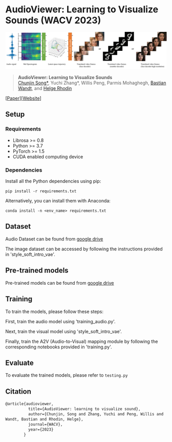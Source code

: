 # AudioViewer: Learning to Visualize Sounds (WACV 2023)
 
![](img/teaser.jpg)

> **AudioViewer: Learning to Visualize Sounds** <br>
> [Chunjin Song*](https://chunjinsong.github.io/), Yuchi Zhang*, Willis Peng, Parmis Mohaghegh, [Bastian Wandt](https://bastianwandt.de/), and [Helge Rhodin](https://www.cs.ubc.ca/~rhodin/web/) <br>

[[Paper](https://arxiv.org/pdf/2012.13341.pdf)][[Website](https://chunjinsong.github.io/audioviewer/)]

## Setup

### Requirements

- Librosa >= 0.8
- Python >= 3.7
- PyTorch >= 1.5
- CUDA enabled computing device

### Dependencies

Install all the Python dependencies using pip:

~~~
pip install -r requirements.txt
~~~

Alternatively, you can install them with Anaconda:

~~~
conda install -n <env_name> requirements.txt
~~~
## Dataset
Audio Dataset can be found from [google drive](https://drive.google.com/drive/folders/1P4FtTj_b04YvJN5ScV_0qF409EiUrhq1?usp=sharing)

The image dataset can be accessed by following the instructions provided in 'style_soft_intro_vae'.

## Pre-trained models
Pre-trained models can be found from [google drive](https://drive.google.com/drive/folders/1U5_52z2Ip67X72Vb1meOxTtMGLB4UQg0?usp=sharing)

## Training

To train the models, please follow these steps:

First, train the audio model using 'training_audio.py'.

Next, train the visual model using 'style_soft_intro_vae'.

Finally, train the A2V (Audio-to-Visual) mapping module by following the corresponding notebooks provided in 'training.py'.

## Evaluate

To evaluate the trained models, please refer to `testing.py`

## Citation

```
@article{audioviewer,
          title={AudioViewer: learning to visualize sound},
          author={Chunjin, Song and Zhang, Yuchi and Peng, Willis and Wandt, Bastian and Rhodin, Helge},
          journal={WACV},
          year={2023}
        }
```
